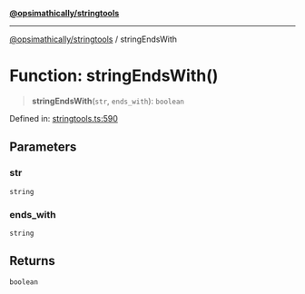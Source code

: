 [**@opsimathically/stringtools**](../README.md)

***

[@opsimathically/stringtools](../README.md) / stringEndsWith

# Function: stringEndsWith()

> **stringEndsWith**(`str`, `ends_with`): `boolean`

Defined in: [stringtools.ts:590](https://github.com/opsimathically/stringtools/blob/5cf0ffb2adf03175d5a0f33cafd31a945563ed1e/src/stringtools.ts#L590)

## Parameters

### str

`string`

### ends\_with

`string`

## Returns

`boolean`
